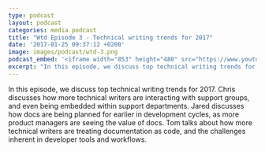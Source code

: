 ```yaml
---
type: podcast
layout: podcast
categories: media podcast
title: "Wtd Episode 3 - Technical writing trends for 2017"
date: '2017-01-25 09:37:12 +0200'
image: images/podcast/wtd-3.png
podcast_embed: '<iframe width="853" height="480" src="https://www.youtube.com/embed/aiZTc6dffng" frameborder="0" allowfullscreen></iframe>'
excerpt: "In this episode, we discuss top technical writing trends for 2017. Chris discusses how more technical writers are interacting with support groups, and even being embedded within support departments. Jared discusses how docs are being planned for earlier in development cycles, as more product managers are seeing the value of docs. Tom talks about how more technical writers are treating documentation as code, and the challenges inherent in developer tools and workflows."
---
```


In this episode, we discuss top technical writing trends for 2017. Chris discusses how more technical writers are interacting with support groups, and even being embedded within support departments. Jared discusses how docs are being planned for earlier in development cycles, as more product managers are seeing the value of docs. Tom talks about how more technical writers are treating documentation as code, and the challenges inherent in developer tools and workflows.
